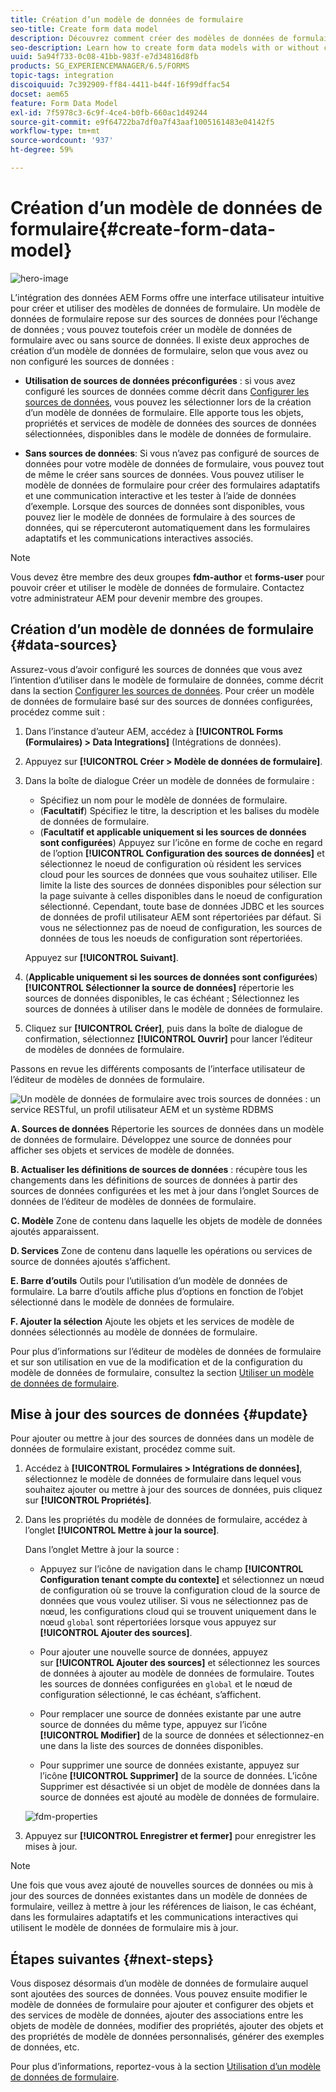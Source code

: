 ```yaml
---
title: Création d’un modèle de données de formulaire
seo-title: Create form data model
description: Découvrez comment créer des modèles de données de formulaire avec ou sans sources de données configurées.
seo-description: Learn how to create form data models with or without configured data sources.
uuid: 5a94f733-0c08-41bb-983f-e7d34816d8fb
products: SG_EXPERIENCEMANAGER/6.5/FORMS
topic-tags: integration
discoiquuid: 7c392909-ff84-4411-b44f-16f99dffac54
docset: aem65
feature: Form Data Model
exl-id: 7f5978c3-6c9f-4ce4-b0fb-660ac1d49244
source-git-commit: e9f64722ba7df0a7f43aaf1005161483e04142f5
workflow-type: tm+mt
source-wordcount: '937'
ht-degree: 59%

---
```


# Création d’un modèle de données de formulaire{#create-form-data-model}

![hero-image](do-not-localize/data-integration.png)

L’intégration des données AEM Forms offre une interface utilisateur intuitive pour créer et utiliser des modèles de données de formulaire. Un modèle de données de formulaire repose sur des sources de données pour l’échange de données ; vous pouvez toutefois créer un modèle de données de formulaire avec ou sans source de données. Il existe deux approches de création d’un modèle de données de formulaire, selon que vous avez ou non configuré les sources de données :

* **Utilisation de sources de données préconfigurées** : si vous avez configuré les sources de données comme décrit dans [Configurer les sources de données](../../forms/using/configure-data-sources.md), vous pouvez les sélectionner lors de la création d’un modèle de données de formulaire. Elle apporte tous les objets, propriétés et services de modèle de données des sources de données sélectionnées, disponibles dans le modèle de données de formulaire.

* **Sans sources de données**: Si vous n’avez pas configuré de sources de données pour votre modèle de données de formulaire, vous pouvez tout de même le créer sans sources de données. Vous pouvez utiliser le modèle de données de formulaire pour créer des formulaires adaptatifs et une communication interactive et les tester à l’aide de données d’exemple. Lorsque des sources de données sont disponibles, vous pouvez lier le modèle de données de formulaire à des sources de données, qui se répercuteront automatiquement dans les formulaires adaptatifs et les communications interactives associés.

>[!NOTE]
>
>Vous devez être membre des deux groupes **fdm-author** et **forms-user** pour pouvoir créer et utiliser le modèle de données de formulaire. Contactez votre administrateur AEM pour devenir membre des groupes.

## Création d’un modèle de données de formulaire {#data-sources}

Assurez-vous d’avoir configuré les sources de données que vous avez l’intention d’utiliser dans le modèle de formulaire de données, comme décrit dans la section [Configurer les sources de données](../../forms/using/configure-data-sources.md). Pour créer un modèle de données de formulaire basé sur des sources de données configurées, procédez comme suit :

1. Dans l’instance d’auteur AEM, accédez à **[!UICONTROL Forms (Formulaires) > Data Integrations]** (Intégrations de données).
1. Appuyez sur **[!UICONTROL Créer > Modèle de données de formulaire]**.
1. Dans la boîte de dialogue Créer un modèle de données de formulaire :

   * Spécifiez un nom pour le modèle de données de formulaire.
   * (**Facultatif**) Spécifiez le titre, la description et les balises du modèle de données de formulaire.
   * (**Facultatif et applicable uniquement si les sources de données sont configurées**) Appuyez sur l’icône en forme de coche en regard de l’option **[!UICONTROL Configuration des sources de données]** et sélectionnez le noeud de configuration où résident les services cloud pour les sources de données que vous souhaitez utiliser. Elle limite la liste des sources de données disponibles pour sélection sur la page suivante à celles disponibles dans le noeud de configuration sélectionné. Cependant, toute base de données JDBC et les sources de données de profil utilisateur AEM sont répertoriées par défaut. Si vous ne sélectionnez pas de noeud de configuration, les sources de données de tous les noeuds de configuration sont répertoriées.

   Appuyez sur **[!UICONTROL Suivant]**.

1. (**Applicable uniquement si les sources de données sont configurées**) **[!UICONTROL Sélectionner la source de données]** répertorie les sources de données disponibles, le cas échéant ; Sélectionnez les sources de données à utiliser dans le modèle de données de formulaire.
1. Cliquez sur **[!UICONTROL Créer]**, puis dans la boîte de dialogue de confirmation, sélectionnez **[!UICONTROL Ouvrir]** pour lancer l’éditeur de modèles de données de formulaire.

Passons en revue les différents composants de l’interface utilisateur de l’éditeur de modèles de données de formulaire.

![Un modèle de données de formulaire avec trois sources de données : un service RESTful, un profil utilisateur AEM et un système RDBMS](assets/fdm-ui.png)

**A. Sources de données** Répertorie les sources de données dans un modèle de données de formulaire. Développez une source de données pour afficher ses objets et services de modèle de données.

**B. Actualiser les définitions de sources de données** : récupère tous les changements dans les définitions de sources de données à partir des sources de données configurées et les met à jour dans l’onglet Sources de données de l’éditeur de modèles de données de formulaire.

**C. Modèle** Zone de contenu dans laquelle les objets de modèle de données ajoutés apparaissent.

**D. Services** Zone de contenu dans laquelle les opérations ou services de source de données ajoutés s’affichent.

**E. Barre d’outils** Outils pour l’utilisation d’un modèle de données de formulaire. La barre d’outils affiche plus d’options en fonction de l’objet sélectionné dans le modèle de données de formulaire.

**F. Ajouter la sélection** Ajoute les objets et les services de modèle de données sélectionnés au modèle de données de formulaire.

Pour plus d’informations sur l’éditeur de modèles de données de formulaire et sur son utilisation en vue de la modification et de la configuration du modèle de données de formulaire, consultez la section [Utiliser un modèle de données de formulaire](../../forms/using/work-with-form-data-model.md).

## Mise à jour des sources de données {#update}

Pour ajouter ou mettre à jour des sources de données dans un modèle de données de formulaire existant, procédez comme suit.

1. Accédez à **[!UICONTROL Formulaires > Intégrations de données]**, sélectionnez le modèle de données de formulaire dans lequel vous souhaitez ajouter ou mettre à jour des sources de données, puis cliquez sur **[!UICONTROL Propriétés]**.
1. Dans les propriétés du modèle de données de formulaire, accédez à l’onglet **[!UICONTROL Mettre à jour la source]**.

   Dans l’onglet Mettre à jour la source :

   * Appuyez sur l’icône de navigation dans le champ **[!UICONTROL Configuration tenant compte du contexte]** et sélectionnez un nœud de configuration où se trouve la configuration cloud de la source de données que vous voulez utiliser. Si vous ne sélectionnez pas de nœud, les configurations cloud qui se trouvent uniquement dans le nœud `global` sont répertoriées lorsque vous appuyez sur **[!UICONTROL Ajouter des sources]**.

   * Pour ajouter une nouvelle source de données, appuyez sur **[!UICONTROL Ajouter des sources]** et sélectionnez les sources de données à ajouter au modèle de données de formulaire. Toutes les sources de données configurées en `global` et le nœud de configuration sélectionné, le cas échéant, s’affichent.

   * Pour remplacer une source de données existante par une autre source de données du même type, appuyez sur l’icône **[!UICONTROL Modifier]** de la source de données et sélectionnez-en une dans la liste des sources de données disponibles.
   * Pour supprimer une source de données existante, appuyez sur l’icône **[!UICONTROL Supprimer]** de la source de données. L’icône Supprimer est désactivée si un objet de modèle de données dans la source de données est ajouté au modèle de données de formulaire.

   ![fdm-properties](assets/fdm-properties.png)

1. Appuyez sur **[!UICONTROL Enregistrer et fermer]** pour enregistrer les mises à jour.

>[!NOTE]
>
>Une fois que vous avez ajouté de nouvelles sources de données ou mis à jour des sources de données existantes dans un modèle de données de formulaire, veillez à mettre à jour les références de liaison, le cas échéant, dans les formulaires adaptatifs et les communications interactives qui utilisent le modèle de données de formulaire mis à jour.

## Étapes suivantes {#next-steps}

Vous disposez désormais d’un modèle de données de formulaire auquel sont ajoutées des sources de données. Vous pouvez ensuite modifier le modèle de données de formulaire pour ajouter et configurer des objets et des services de modèle de données, ajouter des associations entre les objets de modèle de données, modifier des propriétés, ajouter des objets et des propriétés de modèle de données personnalisés, générer des exemples de données, etc.

Pour plus d’informations, reportez-vous à la section [Utilisation d’un modèle de données de formulaire](../../forms/using/work-with-form-data-model.md).
